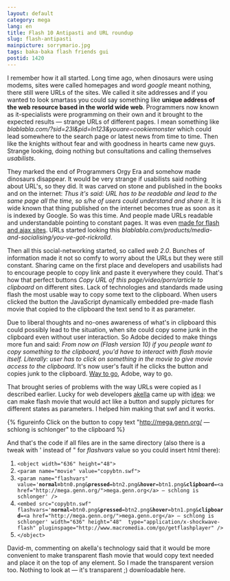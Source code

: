 ```yaml
---
layout: default
category: mega
lang: en
title: Flash 10 Antipasti and URL roundup
slug: flash-antipasti
mainpicture: sorrymario.jpg
tags: baka-baka flash friends gui 
postid: 1420
---
```



I remember how it all started. Long time ago, when dinosaurs were using modems, sites were called homepages and word <i>google</i> meant nothing, there still were URLs of the sites. We called it site addresses and if you wanted to look smartass you could say something like <b>unique address of the web resource based in the world wide web</b>. Programmers now known as it-specialists were programming on their own and it brought to the expected results — strange URLs of different pages. I mean something like <i>blablabla.com/?sid=23l&pid=ln123&youare=cookiemonster</i> which could lead somewhere to the search page or latest news from time to time. Then like the knights without fear and with goodness in hearts came new guys. Strange looking, doing nothing but consultations and calling themselves <i>usabilists</i>. <!--more-->

They marked the end of Programmers Orgy Era and somehow made dinosaurs disappear. It would be very strange if usabilists said nothing about URL's, so they did. It was carved on stone and published in the books and on the internet: <i>Thus it's said:  URL has to be readable and lead to the same page all the time, so s/he of users could understand and share it</i>. It is wide known that thing published on the internet becomes true as soon as it is indexed by Google. So was this time. And people made URLs readable and understandable pointing to constant pages. It was even [made for flash and ajax sites](http://mega.genn.org/2008/flash-deeplinking/). URLs started looking this <i>blablabla.com/products/media-and-socialising/you-ve-got-rickrolld</i>.

Then all this social-networking started, so called <i>web 2.0</i>. Bunches of information made it not so comfy to worry about the URLs but they were still constant. Sharing came on the first place and developers and usabilists had to encourage people to copy link and paste it everywhere they could. That's how that perfect buttons <i>Copy URL of this page/video/porn/article to clipboard</i> on different sites. Lack of technologies and standards made using flash  the most usable way to copy some text to the clipboard. When users clicked the button the JavaScript dynamically embedded pre-made flash movie that copied to the clipboard the text send to it as parameter.

Due to liberal thoughts and no-ones awareness of what's in clipboard this could possibly lead to the situation, when site could copy some junk in the clipboard even without user interaction. So Adobe decided to make things more fun and said: <i>From now on (Flash version 10) if you people want to copy something to the clipboard, you'd have to interact with flash movie itself. Literally: user has to click on something in the movie to give movie access to the clipboard</i>. It's now user's fault if he clicks the button and copies junk to the clipboard. [Way to go](http://www.adobe.com/devnet/flashplayer/articles/fplayer10_security_changes_02.html#head31), Adobe, way to go.

That brought series of problems with the way URLs were copied as I described earlier. Lucky for web developers [akella](http://cssing.org.ua) came up with [idea](http://cssing.org.ua/2009/04/15/copy-to-clipboard-javascrip/): we can make flash movie that would act like a button and supply pictures for different states as parameters. I helped him making that swf and it works.

<object width="636" height="48">

{% figureinfo Click on the button to copy text "http://mega.genn.org/ — schlong is schlonger" to the clipboard %}



And that's the code if all files are in the same directory (also there is a tweak with ' instead of " for <i>flashvars</i> value so you could insert html there):
<ol class="h4x0r">
	<li><code>&lt;object width="636" height="48"&gt;</code></li>
	<li><code>&lt;param name="movie" value="copybtn.swf"></code></li>
<li><code>&lt;param name="flashvars" value='<b>normal=</b>btn0.png&<b>pressed</b>=btn2.png&<b>hover</b>=btn1.png&<b>clipboard</b>=&lt;a href="http://mega.genn.org/"&gt;mega.genn.org&lt;/a&gt; &#151; schlong is schlonger' /&gt;</code></li>
	<li><code>&lt;embed src="copybtn.swf" flashvars='<b>normal</b>=btn0.png&<b>pressed</b>=btn2.png&<b>hover</b>=btn1.png&<b>clipboard</b>=&lt;a href="http://mega.genn.org/"&gt;mega.genn.org&lt;/a&gt; &#151; schlong is schlonger' width="636" height="48"  type="application/x-shockwave-flash" pluginspage="http://www.macromedia.com/go/getflashplayer" /&gt;</code></li>
	<li><code>&lt;/object&gt;</code></li>
</ol>
David-m, commenting on akella's technology said that it would be more convenient to make transparent flash movie that would copy text needed and place it on the top of any element. So I made the transparent version too. Nothing to look at — it's transparent ;) downloadable here.